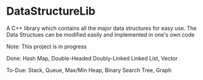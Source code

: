 # DataStructureLib
A C++ library which contains all the major data structures for easy use. The Data Structues can be modified easily and implemented in one's own code

Note: This project is in progress

Done: Hash Map, Double-Headed Doubly-Linked Linked List, Vector

To-Due:
 Stack,
 Queue,
 Max/Min Heap,
 Binary Search Tree,
 Graph

